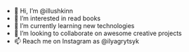 - 👋 Hi, I’m @illushkinn
- 👀 I’m interested in read books
- 🌱 I’m currently learning new technologies
- 💞️ I’m looking to collaborate on awesome creative projects
- 📫 Reach me on Instagram as @ilyagrytsyk 

<!---
illushkinn/illushkinn is a ✨ special ✨ repository because its `README.md` (this file) appears on your GitHub profile.
You can click the Preview link to take a look at your changes.
--->

